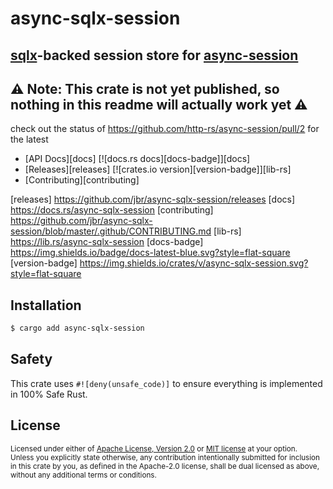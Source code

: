 # async-sqlx-session
## [sqlx](https://github.com/launchbadge/sqlx)-backed session store for [async-session](https://github.com/http-rs/async-session)

## ⚠️ Note: This crate is not yet published, so nothing in this readme will actually work yet ⚠️
check out the status of https://github.com/http-rs/async-session/pull/2 for the latest

* [API Docs][docs] [![docs.rs docs][docs-badge]][docs]
* [Releases][releases] [![crates.io version][version-badge]][lib-rs]
* [Contributing][contributing]

[releases] https://github.com/jbr/async-sqlx-session/releases
[docs] https://docs.rs/async-sqlx-session
[contributing] https://github.com/jbr/async-sqlx-session/blob/master/.github/CONTRIBUTING.md
[lib-rs] https://lib.rs/async-sqlx-session
[docs-badge] https://img.shields.io/badge/docs-latest-blue.svg?style=flat-square
[version-badge] https://img.shields.io/crates/v/async-sqlx-session.svg?style=flat-square

## Installation
```sh
$ cargo add async-sqlx-session
```

## Safety
This crate uses ``#![deny(unsafe_code)]`` to ensure everything is implemented in
100% Safe Rust.

## License

<sup>
Licensed under either of <a href="LICENSE-APACHE">Apache License, Version
2.0</a> or <a href="LICENSE-MIT">MIT license</a> at your option.
</sup>

<br/>

<sub>
Unless you explicitly state otherwise, any contribution intentionally submitted
for inclusion in this crate by you, as defined in the Apache-2.0 license, shall
be dual licensed as above, without any additional terms or conditions.
</sub>
